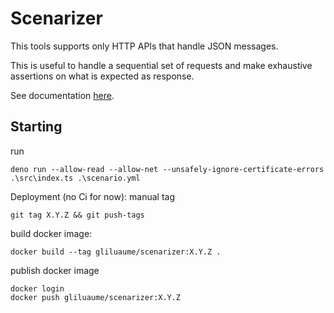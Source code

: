 # Scenarizer

This tools supports only HTTP APIs that handle JSON messages.

This is useful to handle a sequential set of requests and make exhaustive assertions on what is expected as response.

See documentation [here](https://gliluaume.github.io/scenarizer).


##  Starting
run
```
deno run --allow-read --allow-net --unsafely-ignore-certificate-errors .\src\index.ts .\scenario.yml
```

Deployment (no Ci for now):
manual tag
```
git tag X.Y.Z && git push-tags
```

build docker image:
```
docker build --tag gliluaume/scenarizer:X.Y.Z .
```

publish docker image
```
docker login
docker push gliluaume/scenarizer:X.Y.Z
```
